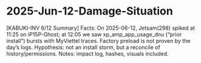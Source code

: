 # 2025-Jun-12-Damage-Situation
[KABUKI-INV 6/12 Summary] Facts: On 2025-06-12, Jetsam(298) spiked at 11:25 on iP15P-Ghost; at 12:05 we saw xp_amp_app_usage_dnu (“prior install”) bursts with MyViettel traces. Factory preload is not proven by the day’s logs. Hypothesis: not an install storm, but a reconcile of history/permissions. Notes: impact log, hashes, visuals included.
